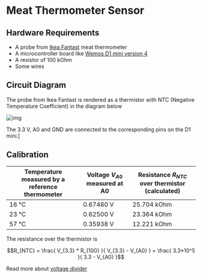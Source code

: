 # Meat Thermometer Sensor

## Hardware Requirements
* A probe from [Ikea Fantast](https://www.ikea.com/se/sv/p/fantast-stektermometer-timer-digital-svart-20103016/) meat thermometer
* A microcontroller board like [Wemos D1 mini version 4](https://www.wemos.cc/en/latest/d1/d1_mini.html)
* A resistor of 100 kOhm
* Some wires

## Circuit Diagram
The probe from Ikea Fantast is rendered as a thermistor with NTC (Negative Temperature Coefficient) in the diagram below

![img](circuit.svg)

The 3.3 V, A0 and GND are connected to the corresponding pins on the D1 mini.[

## Calibration

| Temperature measured by a reference thermometer | Voltage $V_{A0}$ measured at A0 | Resistance $R_{NTC}$ over thermistor (calculated) |
|-|-|-|
| 16 °C | 0.67480 V | 25.704 kOhm |
| 23 °C | 0.62500 V | 23.364 kOhm |
| 57 °C | 0.35938 V | 12.221 kOhm |

The resistance over the thermistor is

$$R_{NTC} = \frac{ V_{3.3} * R_{100} }{ V_{3.3} - V_{A0} } = \frac{ 3.3*10^5 }{ 3.3 - V_{A0} }$$

Read more about [voltage divider](https://en.wikipedia.org/wiki/Voltage_divider#General_case)
